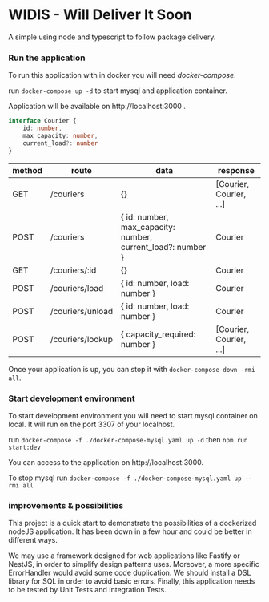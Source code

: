 # WIDIS - Will Deliver It Soon

A simple using node and typescript to follow package delivery.

### Run the application

To run this application with in docker you will need *docker-compose*.

run `docker-compose up -d` to start mysql and application container.

Application will be available on http://localhost:3000 .

```typescript
interface Courier {
    id: number,
    max_capacity: number,
    current_load?: number
}
```

|method|route|data|response|
|---|---|---|---|
|GET|/couriers|{}|[Courier, Courier, ...]|
|POST|/couriers|{ id: number, max_capacity: number, current_load?: number }| Courier|
|GET|/couriers/:id|{}|Courier|
|POST|/couriers/load|{ id: number, load: number }| Courier|
|POST|/couriers/unload|{ id: number, load: number }| Courier|
|POST|/couriers/lookup|{ capacity_required: number }| [Courier, Courier, ...]|


Once your application is up, you can stop it with `docker-compose down -rmi all`.

### Start development environment

To start development environment you will need to start mysql container on local.
It will run on the port 3307 of your localhost. 

run `docker-compose -f ./docker-compose-mysql.yaml up -d`
then `npm run start:dev`

You can access to the application on http://localhost:3000.

To stop mysql run `docker-compose -f ./docker-compose-mysql.yaml up --rmi all`

### improvements & possibilities

This project is a quick start to demonstrate the possibilities of a dockerized nodeJS application. 
It has been down in a few hour and could be better in different ways. 

We may use a framework designed for web applications like Fastify or NestJS, in order to simplify 
design patterns uses. Moreover, a more specific ErrorHandler would avoid some code duplication. 
We should install a DSL library for SQL in order to avoid basic errors.
Finally, this application needs to be tested by Unit Tests and Integration Tests.
